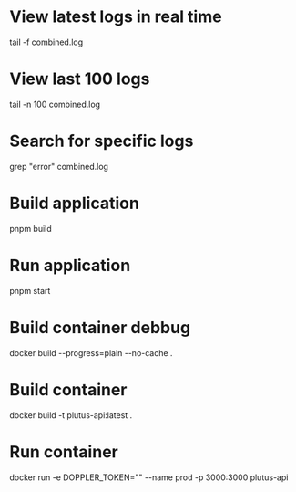 # View latest logs in real time
tail -f combined.log

# View last 100 logs
tail -n 100 combined.log

# Search for specific logs
grep "error" combined.log

# Build application
pnpm build

# Run application
pnpm start

# Build container debbug
docker build --progress=plain --no-cache .

# Build container
docker build -t plutus-api:latest .

# Run container
docker run -e DOPPLER_TOKEN="" --name prod -p 3000:3000 plutus-api
